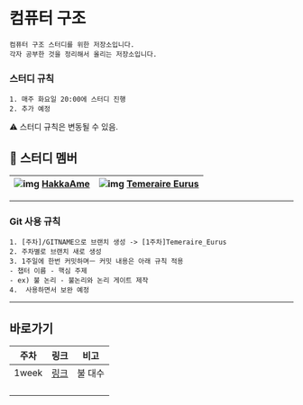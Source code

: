 # 컴퓨터 구조 



```
컴퓨터 구조 스터디를 위한 저장소입니다.
각자 공부한 것을 정리해서 올리는 저장소입니다.
```

### 스터디 규칙

 	1. 매주 화요일 20:00에 스터디 진행
 	2. 추가 예정



⚠️ 스터디 규칙은 변동될 수 있음.

## 📖 스터디 멤버

| ![img](https://avatars.githubusercontent.com/u/76831873?v=4) [**HakkaAme**](github.com/Mint-Candy95) | ![img](https://avatars.githubusercontent.com/u/86486069?v=4) [**Temeraire Eurus**](https://github.com/TemeraireEurus) |
| ------------------------------------------------------------ | ------------------------------------------------------------ |

------

### Git 사용 규칙

	1. [주차]/GITNAME으로 브랜치 생성 -> [1주차]Temeraire_Eurus
	2. 주차별로 브랜치 새로 생성
	3. 1주일에 한번 커밋하며ㅡ 커밋 내용은 아래 규칙 적용
    - 챕터 이름 - 핵심 주제
    - ex) 불 논리 - 불논리와 논리 게이트 제작
	4.  사용하면서 보완 예정



------

## 바로가기

| 주차  | 링크                                                         | 비고    |
| ----- | ------------------------------------------------------------ | ------- |
| 1week | [링크](https://github.com/Mint-Candy95/Computer-Struct/tree/main/Chap1) | 불 대수 |
|       |                                                              |         |
|       |                                                              |         |
|       |                                                              |         |
|       |                                                              |         |

